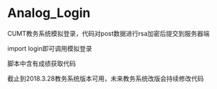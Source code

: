 # Analog_Login

CUMT教务系统模拟登录，代码对post数据进行rsa加密后提交到服务器端

import login即可调用模拟登录

脚本中含有成绩获取代码

截止到2018.3.28教务系统版本可用，未来教务系统改版会持续修改代码
